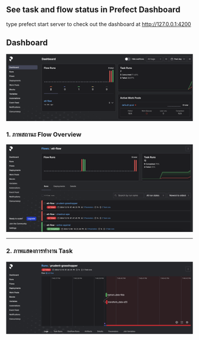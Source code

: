 ## See task and flow status in Prefect Dashboard
type prefect start server to check out the dashboard at http://127.0.0.1:4200

## Dashboard
![Prefect Dashboard](images/Dashboard.png)

### 1. ภาพสถานะ Flow Overview
![ภาพ Flow Overview](images/flow_overview.png)

---

### 2. ภาพแสดงการทำงาน Task
![ภาพ Task Details](images/Task.png)


